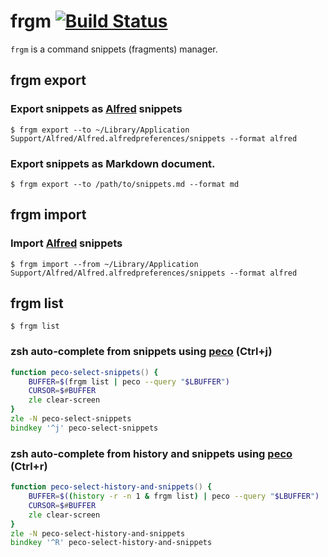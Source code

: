 # frgm [![Build Status](https://github.com/k1LoW/frgm/workflows/build/badge.svg)](https://github.com/k1LoW/frgm/actions)

`frgm` is a command snippets (fragments) manager.

## frgm export

### Export snippets as [Alfred](https://www.alfredapp.com/) snippets

``` console
$ frgm export --to ~/Library/Application Support/Alfred/Alfred.alfredpreferences/snippets --format alfred
```

### Export snippets as Markdown document.

``` console
$ frgm export --to /path/to/snippets.md --format md
```

## frgm import

### Import [Alfred](https://www.alfredapp.com/) snippets

``` console
$ frgm import --from ~/Library/Application Support/Alfred/Alfred.alfredpreferences/snippets --format alfred
```

## frgm list

``` console
$ frgm list
```

### zsh auto-complete from snippets using [peco](https://github.com/peco/peco) (Ctrl+j)

``` zsh
function peco-select-snippets() {
    BUFFER=$(frgm list | peco --query "$LBUFFER")
    CURSOR=$#BUFFER
    zle clear-screen
}
zle -N peco-select-snippets
bindkey '^j' peco-select-snippets
```

### zsh auto-complete from history and snippets using [peco](https://github.com/peco/peco) (Ctrl+r)

``` zsh
function peco-select-history-and-snippets() {
    BUFFER=$((history -r -n 1 & frgm list) | peco --query "$LBUFFER")
    CURSOR=$#BUFFER
    zle clear-screen
}
zle -N peco-select-history-and-snippets
bindkey '^R' peco-select-history-and-snippets
```
